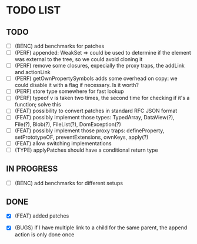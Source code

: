# TODO LIST

## TODO

- [ ] (BENC) add benchmarks for patches
- [ ] (PERF) appended: WeakSet => could be used to determine if the element was external to the tree, so we could avoid cloning it
- [ ] (PERF) remove some closures, expecially the proxy traps, the addLink and actionLink
- [ ] (PERF) getOwnPropertySymbols adds some overhead on copy: we could disable it with a flag if necessary. Is it worth?
- [ ] (PERF) store type somewhere for fast lookup
- [ ] (PERF) typeof v is taken two times, the second time for checking if it's a function; solve this
- [ ] (FEAT) possibility to convert patches in standard RFC JSON format
- [ ] (FEAT) possibly implement those types: TypedArray, DataView(?), File(?), Blob(?), FileList(?), DomException(?)
- [ ] (FEAT) possibly implement those proxy traps: defineProperty, setPrototypeOF, preventExtensions, ownKeys, apply(?)
- [ ] (FEAT) allow switching implementations
- [ ] (TYPE) applyPatches should have a conditional return type

## IN PROGRESS

- [ ] (BENC) add benchmarks for different setups

## DONE
- [x] (FEAT) added patches
- [x] (BUGS) if I have multiple link to a child for the same parent, the append action is only done once


